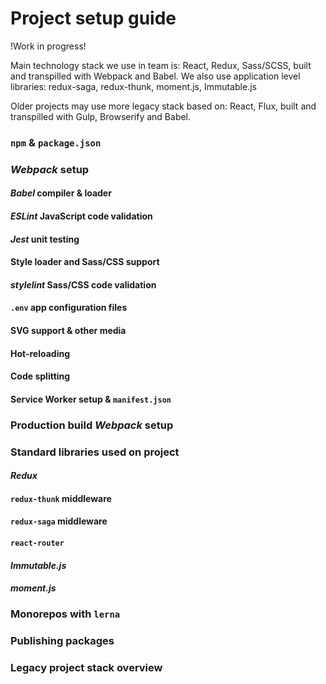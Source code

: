 # Project setup guide

!Work in progress!

Main technology stack we use in team is: React, Redux, Sass/SCSS, built and transpilled with Webpack and Babel. We also 
use application level libraries: redux-saga, redux-thunk, moment.js, Immutable.js

Older projects may use more legacy stack based on: React, Flux, built and transpilled with Gulp, Browserify and Babel. 

### `npm` & `package.json`


### *Webpack* setup

#### *Babel* compiler & loader

#### *ESLint* JavaScript code validation

#### *Jest* unit testing

#### Style loader and Sass/CSS support

#### *stylelint* Sass/CSS code validation

#### `.env` app configuration files

#### SVG support & other media

#### Hot-reloading

#### Code splitting

#### Service Worker setup & `manifest.json`


### Production build *Webpack* setup


### Standard libraries used on project

#### *Redux*

#### `redux-thunk` middleware

#### `redux-saga` middleware

#### `react-router`

#### *Immutable.js*

#### *moment.js*


### Monorepos with `lerna`


### Publishing packages
 

### Legacy project stack overview
